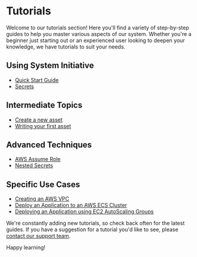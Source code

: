 # Tutorials

Welcome to our tutorials section! Here you'll find a variety of step-by-step
guides to help you master various aspects of our system. Whether you're a
beginner just starting out or an experienced user looking to deepen your
knowledge, we have tutorials to suit your needs.

## Using System Initiative

- [Quick Start Guide](./orientation.md)
- [Secrets](./secrets.md)

## Intermediate Topics

- [Create a new asset](./creating-new-assets.md)
- [Writing your first asset](./writing-an-asset.md)

## Advanced Techniques

- [AWS Assume Role](aws-assume-role.md)
- [Nested Secrets](nested-secrets.md)

## Specific Use Cases

- [Creating an AWS VPC](./aws/create-aws-vpc.md)
- [Deploy an Application to an AWS ECS Cluster](./aws/create-ecs-cluster.md)
- [Deploying an Application using EC2 AutoScaling Groups](./aws/create-ec2-asg.md)

We're constantly adding new tutorials, so check back often for the latest
guides. If you have a suggestion for a tutorial you'd like to see, please
[contact our support team](mailto:support@systeminit.com).

Happy learning!
